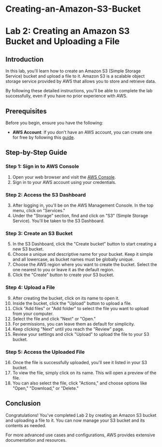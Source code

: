 # Creating-an-Amazon-S3-Bucket
# Lab 2: Creating an Amazon S3 Bucket and Uploading a File

## Introduction

In this lab, you'll learn how to create an Amazon S3 (Simple Storage Service) bucket and upload a file to it. Amazon S3 is a scalable object storage service provided by AWS that allows you to store and retrieve data.

By following these detailed instructions, you'll be able to complete the lab successfully, even if you have no prior experience with AWS.

## Prerequisites

Before you begin, ensure you have the following:

- **AWS Account**: If you don't have an AWS account, you can create one for free by following this [guide](https://aws.amazon.com/premiumsupport/knowledge-center/create-and-activate-aws-account/).

## Step-by-Step Guide

### Step 1: Sign in to AWS Console

1. Open your web browser and visit the [AWS Console](https://aws.amazon.com/console/).
2. Sign in to your AWS account using your credentials.

### Step 2: Access the S3 Dashboard

3. After logging in, you'll be on the AWS Management Console. In the top menu, click on "Services."
4. Under the "Storage" section, find and click on "S3" (Simple Storage Service). You'll be taken to the S3 Dashboard.

### Step 3: Create an S3 Bucket

5. In the S3 Dashboard, click the "Create bucket" button to start creating a new S3 bucket.
6. Choose a unique and descriptive name for your bucket. Keep it simple and all lowercase, as bucket names must be globally unique.
7. Choose the AWS region where you want to create the bucket. Select the one nearest to you or leave it as the default region.
8. Click the "Create" button to create your S3 bucket.

### Step 4: Upload a File

9. After creating the bucket, click on its name to open it.
10. Inside the bucket, click the "Upload" button to upload a file.
11. Click "Add files" or "Add folder" to select the file you want to upload from your computer.
12. Select the file and click "Next" or "Open."
13. For permissions, you can leave them as default for simplicity.
14. Keep clicking "Next" until you reach the "Review" page.
15. Review your settings and click "Upload" to upload the file to your S3 bucket.

### Step 5: Access the Uploaded File

16. Once the file is successfully uploaded, you'll see it listed in your S3 bucket.
17. To view the file, simply click on its name. This will open a preview of the file.
18. You can also select the file, click "Actions," and choose options like "Open," "Download," or "Delete."

## Conclusion

Congratulations! You've completed Lab 2 by creating an Amazon S3 bucket and uploading a file to it. You can now manage your S3 bucket and its contents as needed.

For more advanced use cases and configurations, AWS provides extensive documentation and resources.
